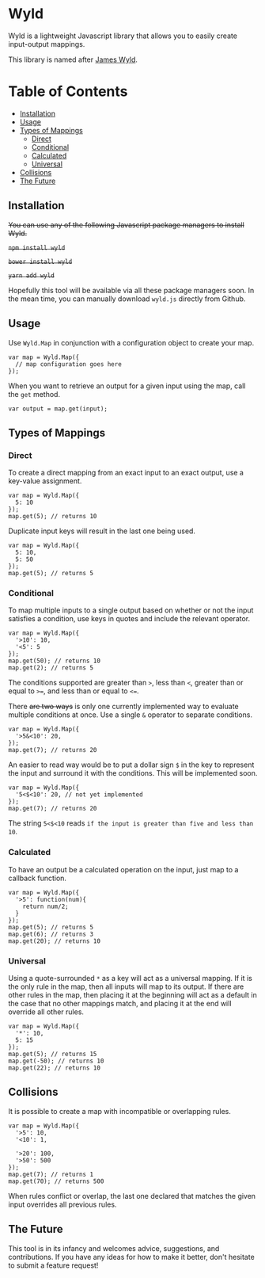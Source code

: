 # Wyld

Wyld is a lightweight Javascript library that allows you to easily create input-output mappings.

This library is named after [James Wyld](https://en.wikipedia.org/wiki/James_Wyld).

# Table of Contents

- [Installation](#installation)
- [Usage](#usage)
- [Types of Mappings](#types-of-mappings)
  - [Direct](#direct)
  - [Conditional](#conditional)
  - [Calculated](#calculated)
  - [Universal](#universal)
- [Collisions](#collisions)
- [The Future](#the-future)


## Installation

~~You can use any of the following Javascript package managers to install Wyld.~~

~~`npm install wyld`~~

~~`bower install wyld`~~

~~`yarn add wyld`~~

Hopefully this tool will be available via all these package managers soon. In the mean time, you can manually download `wyld.js` directly from Github.

## Usage

Use `Wyld.Map` in conjunction with a configuration object to create your map.

```
var map = Wyld.Map({
  // map configuration goes here
});
```

When you want to retrieve an output for a given input using the map, call the `get` method.

```
var output = map.get(input);
```

## Types of Mappings

### Direct

To create a direct mapping from an exact input to an exact output, use a key-value assignment.

```
var map = Wyld.Map({
  5: 10
});
map.get(5); // returns 10
```

Duplicate input keys will result in the last one being used.

```
var map = Wyld.Map({
  5: 10,
  5: 50
});
map.get(5); // returns 5
```

### Conditional

To map multiple inputs to a single output based on
whether or not the input satisfies a condition,
use keys in quotes and include the relevant operator.

```
var map = Wyld.Map({
  '>10': 10,
  '<5': 5
});
map.get(50); // returns 10
map.get(2); // returns 5
```

The conditions supported are greater than `>`, less than `<`, greater than or equal to `>=`, and less than or equal to `<=`.

There ~~are two ways~~ is only one currently implemented way to evaluate multiple conditions at once. Use a single `&` operator to separate conditions.

```
var map = Wyld.Map({
  '>5&<10': 20,
});
map.get(7); // returns 20
```

An easier to read way would be to put a dollar sign `$` in the key to represent the input and surround it with the conditions. This will be implemented soon.

```
var map = Wyld.Map({
  '5<$<10': 20, // not yet implemented
});
map.get(7); // returns 20
```

The string `5<$<10` reads `if the input is greater than five and less than 10`.

### Calculated

To have an output be a calculated operation on the input, just map to a callback function.

```
var map = Wyld.Map({
  '>5': function(num){
    return num/2;
  }
});
map.get(5); // returns 5
map.get(6); // returns 3
map.get(20); // returns 10
```

### Universal

Using a quote-surrounded `*` as a key will act as a universal mapping. If it is the only rule in the map, then all inputs will map to its output. If there are other rules in the map, then placing it at the beginning will act as a default in the case that no other mappings match, and placing it at the end will override all other rules.

```
var map = Wyld.Map({
  '*': 10,
  5: 15
});
map.get(5); // returns 15
map.get(-50); // returns 10
map.get(22); // returns 10
```

## Collisions

It is possible to create a map with incompatible or overlapping rules.

```
var map = Wyld.Map({
  '>5': 10,
  '<10': 1,

  '>20': 100,
  '>50': 500
});
map.get(7); // returns 1
map.get(70); // returns 500
```

When rules conflict or overlap, the last one declared that matches the given input overrides all previous rules.

## The Future

This tool is in its infancy and welcomes advice, suggestions, and contributions. If you have any ideas for how to make it better, don't hesitate to submit a feature request!

